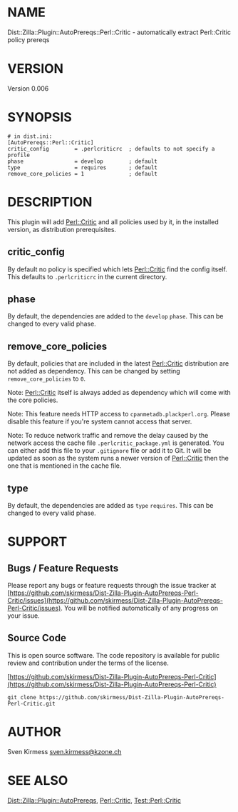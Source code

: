 # NAME

Dist::Zilla::Plugin::AutoPrereqs::Perl::Critic - automatically extract Perl::Critic policy prereqs

# VERSION

Version 0.006

# SYNOPSIS

    # in dist.ini:
    [AutoPrereqs::Perl::Critic]
    critic_config        = .perlcriticrc  ; defaults to not specify a profile
    phase                = develop        ; default
    type                 = requires       ; default
    remove_core_policies = 1              ; default

# DESCRIPTION

This plugin will add [Perl::Critic](https://metacpan.org/pod/Perl%3A%3ACritic) and all policies used by it,
in the installed version, as distribution prerequisites.

## critic\_config

By default no policy is specified which lets [Perl::Critic](https://metacpan.org/pod/Perl%3A%3ACritic)
find the config itself. This defaults to `.perlcriticrc` in the current
directory.

## phase

By default, the dependencies are added to the `develop` `phase`. This can be
changed to every valid phase.

## remove\_core\_policies

By default, policies that are included in the latest
[Perl::Critic](https://metacpan.org/pod/Perl%3A%3ACritic) distribution are not added as dependency. This
can be changed by setting `remove_core_policies` to `0`.

Note: [Perl::Critic](https://metacpan.org/pod/Perl%3A%3ACritic) itself is always added as dependency
which will come with the core policies.

Note: This feature needs HTTP access to `cpanmetadb.plackperl.org`. Please
disable this feature if you're system cannot access that server.

Note: To reduce network traffic and remove the delay caused by the network
access the cache file `.perlcritic_package.yml` is generated. You can either
add this file to your `.gitignore` file or add it to Git. It will be updated
as soon as the system runs a newer version of [Perl::Critic](https://metacpan.org/pod/Perl%3A%3ACritic)
then the one that is mentioned in the cache file.

## type

By default, the dependencies are added as `type` `requires`. This can be changed
to every valid phase.

# SUPPORT

## Bugs / Feature Requests

Please report any bugs or feature requests through the issue tracker
at [https://github.com/skirmess/Dist-Zilla-Plugin-AutoPrereqs-Perl-Critic/issues](https://github.com/skirmess/Dist-Zilla-Plugin-AutoPrereqs-Perl-Critic/issues).
You will be notified automatically of any progress on your issue.

## Source Code

This is open source software. The code repository is available for
public review and contribution under the terms of the license.

[https://github.com/skirmess/Dist-Zilla-Plugin-AutoPrereqs-Perl-Critic](https://github.com/skirmess/Dist-Zilla-Plugin-AutoPrereqs-Perl-Critic)

    git clone https://github.com/skirmess/Dist-Zilla-Plugin-AutoPrereqs-Perl-Critic.git

# AUTHOR

Sven Kirmess <sven.kirmess@kzone.ch>

# SEE ALSO

[Dist::Zilla::Plugin::AutoPrereqs](https://metacpan.org/pod/Dist%3A%3AZilla%3A%3APlugin%3A%3AAutoPrereqs),
[Perl::Critic](https://metacpan.org/pod/Perl%3A%3ACritic),
[Test::Perl::Critic](https://metacpan.org/pod/Test%3A%3APerl%3A%3ACritic)
